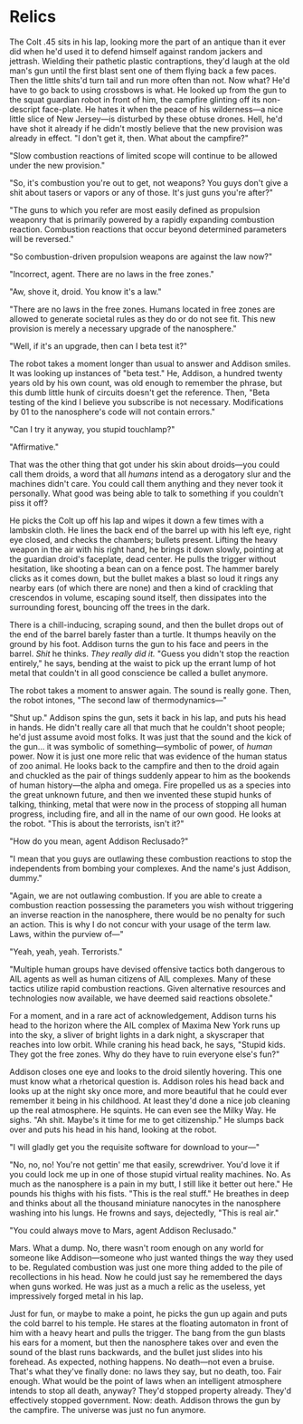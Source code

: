 # Relics
The Colt .45 sits in his lap, looking more the part of an antique than it ever did when he'd used it to defend himself against random jackers and jettrash.  Wielding their pathetic plastic contraptions, they'd laugh at the old man's gun until the first blast sent one of them flying back a few paces. Then the little shits'd turn tail and run more often than not. Now what? He'd have to go back to using crossbows is what. He looked up from the gun to the squat guardian robot in front of him, the campfire glinting off its non-descript face-plate. He hates it when the peace of his wilderness—a nice little slice of New Jersey—is disturbed by these obtuse drones. Hell, he'd have shot it already if he didn't mostly believe that the new provision was already in effect. "I don't get it, then. What about the campfire?"

"Slow combustion reactions of limited scope will continue to be allowed under the new provision."

"So, it's combustion you're out to get, not weapons? You guys don't give a shit about tasers or vapors or any of those. It's just guns you're after?"

"The guns to which you refer are most easily defined as propulsion weaponry that is primarily powered by a rapidly expanding combustion reaction. Combustion reactions that occur beyond determined parameters will be reversed."

"So combustion-driven propulsion weapons are against the law now?"

"Incorrect, agent. There are no laws in the free zones."

"Aw, shove it, droid. You know it's a law."

"There are no laws in the free zones. Humans located in free zones are allowed to generate societal rules as they do or do not see fit. This new provision is merely a necessary upgrade of the nanosphere."

"Well, if it's an upgrade, then can I beta test it?"

The robot takes a moment longer than usual to answer and Addison smiles. It was looking up instances of "beta test." He, Addison, a hundred twenty years old by his own count, was old enough to remember the phrase, but this dumb little hunk of circuits doesn't get the reference. Then, "Beta testing of the kind I believe you subscribe is not necessary. Modifications by 01 to the nanosphere's code will not contain errors."

"Can I try it anyway, you stupid touchlamp?"

"Affirmative."

That was the other thing that got under his skin about droids—you could call them droids, a word that all *humans* intend as a derogatory slur and the machines didn't care. You could call them anything and they never took it personally. What good was being able to talk to something if you couldn't piss it off?

He picks the Colt up off his lap and wipes it down a few times with a lambskin cloth. He lines the back end of the barrel up with his left eye, right eye closed, and checks the chambers; bullets present. Lifting the heavy weapon in the air with his right hand, he brings it down slowly, pointing at the guardian droid's faceplate, dead center. He pulls the trigger without hesitation, like shooting a bean can on a fence post. The hammer barely clicks as it comes down, but the bullet makes a blast so loud it rings any nearby ears (of which there are none) and then a kind of crackling that crescendos in volume, escaping sound itself, then dissipates into the surrounding forest, bouncing off the trees in the dark.

There is a chill-inducing, scraping sound, and then the bullet drops out of the end of the barrel barely faster than a turtle. It thumps heavily on the ground by his foot. Addison turns the gun to his face and peers in the barrel. *Shit* he thinks. *They really did it.* "Guess you didn't stop the reaction entirely," he says, bending at the waist to pick up the errant lump of hot metal that couldn't in all good conscience be called a bullet anymore.

The robot takes a moment to answer again. The sound is really gone. Then, the robot intones, "The second law of thermodynamics—"

"Shut up." Addison spins the gun, sets it back in his lap, and puts his head in hands. He didn't really care all that much that he couldn't shoot people; he'd just assume avoid most folks. It was just that the sound and the kick of the gun... it was symbolic of something—symbolic of power, of *human* power. Now it is just one more relic that was evidence of the human status of zoo animal. He looks back to the campfire and then to the droid again and chuckled as the pair of things suddenly appear to him as the bookends of human history—the alpha and omega. Fire propelled us as a species into the great unknown future, and then we invented these stupid hunks of talking, thinking, metal that were now in the process of stopping all human progress, including fire, and all in the name of our own good. He looks at the robot. "This is about the terrorists, isn't it?"

"How do you mean, agent Addison Reclusado?"

"I mean that you guys are outlawing these combustion reactions to stop the independents from bombing your complexes. And the name's just Addison, dummy."

"Again, we are not outlawing combustion. If you are able to create a combustion reaction possessing the parameters you wish without triggering an inverse reaction in the nanosphere, there would be no penalty for such an action. This is why I do not concur with your usage of the term law. Laws, within the purview of—"

"Yeah, yeah, yeah. Terrorists."

"Multiple human groups have devised offensive tactics both dangerous to AIL agents as well as human citizens of AIL complexes. Many of these tactics utilize rapid combustion reactions. Given alternative  resources and technologies now available, we have deemed said reactions obsolete."

For a moment, and in a rare act of acknowledgement, Addison turns his head to the horizon where the AIL complex of Maxima New York runs up into the sky, a sliver of bright lights in a dark night, a skyscraper that reaches into low orbit. While craning his head back, he says, "Stupid kids. They got the free zones. Why do they have to ruin everyone else's fun?"

Addison closes one eye and looks to the droid silently hovering. This one must know what a rhetorical question is. Addison roles his head back and looks up at the night sky once more, and more beautiful that he could ever remember it being in his childhood. At least they'd done a nice job cleaning up the real atmosphere. He squints. He can even see the Milky Way. He sighs. "Ah shit. Maybe's it time for me to get citizenship." He slumps back over and puts his head in his hand, looking at the robot.

"I will gladly get you the requisite software for download to your—"

"No, no, no! You're not gettin' me that easily, screwdriver. You'd love it if you could lock me up in one of those stupid virtual reality machines. No. As much as the nanosphere is a pain in my butt, I still like it better out here." He pounds his thighs with his fists. "This is the real stuff." He breathes in deep and thinks about all the thousand miniature nanocytes in the nanosphere washing into his lungs. He frowns and says, dejectedly, "This is real air."

"You could always move to Mars, agent Addison Reclusado."

Mars. What a dump. No, there wasn't room enough on any world for someone like Addison—someone who just wanted things the way they used to be. Regulated combustion was just one more thing added to the pile of recollections in his head. Now he could just say he remembered the days when guns worked. He was just as a much a relic as the useless, yet impressively forged metal in his lap.

Just for fun, or maybe to make a point, he picks the gun up again and puts the cold barrel to his temple. He stares at the floating automaton in front of him with a heavy heart and pulls the trigger. The bang from the gun blasts his ears for a moment, but then the nanosphere takes over and even the sound of the blast runs backwards, and the bullet just slides into his forehead. As expected, nothing happens. No death—not even a bruise. That's what they've finally done: no laws they say, but no death, too. Fair enough. What would be the point of laws when an intelligent atmosphere intends to stop all death, anyway? They'd stopped property already. They'd effectively stopped government. Now: death. Addison throws the gun by the campfire. The universe was just no fun anymore.